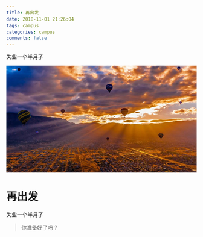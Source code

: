 ```yaml
---
title: 再出发
date: 2018-11-01 21:26:04
tags: campus
categories: campus
comments: false 
---
```


~~失业一个半月了~~

<!--more-->

![20181008](2018年11月/image/20181008.jpg)

 

再出发
===
~~失业一个半月了~~

> 你准备好了吗？